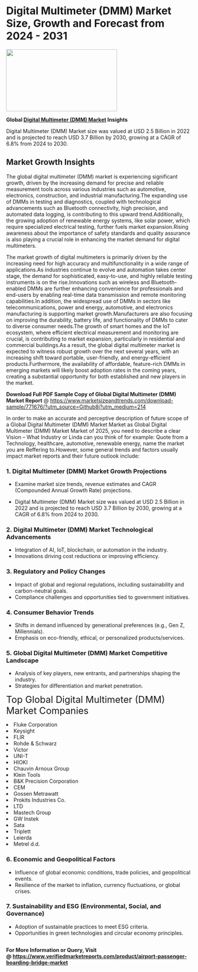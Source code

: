 <H1>Digital Multimeter (DMM) Market Size, Growth and Forecast from 2024 - 2031</H1><img class="aligncenter size-medium wp-image-584254" src="https://thirdeyenews.in/wp-content/uploads/2024/09/Global-Market-Research-300x168.jpeg" alt="" width="300" height="168" /><p><strong>Global&nbsp;<a href="https://www.marketsizeandtrends.com/download-sample/771676/?utm_source=Github8j?utm_medium=214">Digital Multimeter (DMM) Market</a> Insights</strong></p><p>Digital Multimeter (DMM) Market size was valued at USD 2.5 Billion in 2022 and is projected to reach USD 3.7 Billion by 2030, growing at a CAGR of 6.8% from 2024 to 2030.</p><p><h2>Market Growth Insights</h2> <p>The global digital multimeter (DMM) market is experiencing significant growth, driven by the increasing demand for precise and reliable measurement tools across various industries such as automotive, electronics, construction, and industrial manufacturing.The expanding use of DMMs in testing and diagnostics, coupled with technological advancements such as Bluetooth connectivity, high precision, and automated data logging, is contributing to this upward trend.Additionally, the growing adoption of renewable energy systems, like solar power, which require specialized electrical testing, further fuels market expansion.Rising awareness about the importance of safety standards and quality assurance is also playing a crucial role in enhancing the market demand for digital multimeters.</p> <p>The market growth of digital multimeters is primarily driven by the increasing need for high accuracy and multifunctionality in a wide range of applications.As industries continue to evolve and automation takes center stage, the demand for sophisticated, easy-to-use, and highly reliable testing instruments is on the rise.Innovations such as wireless and Bluetooth-enabled DMMs are further enhancing convenience for professionals and end-users by enabling real-time data transmission and remote monitoring capabilities.In addition, the widespread use of DMMs in sectors like telecommunications, power and energy, automotive, and electronics manufacturing is supporting market growth.Manufacturers are also focusing on improving the durability, battery life, and functionality of DMMs to cater to diverse consumer needs.The growth of smart homes and the IoT ecosystem, where efficient electrical measurement and monitoring are crucial, is contributing to market expansion, particularly in residential and commercial buildings.As a result, the global digital multimeter market is expected to witness robust growth over the next several years, with an increasing shift toward portable, user-friendly, and energy-efficient products.Furthermore, the availability of affordable, feature-rich DMMs in emerging markets will likely boost adoption rates in the coming years, creating a substantial opportunity for both established and new players in the market.</p> <p><span class=""><strong>Download Full PDF Sample Copy of Global Digital Multimeter (DMM) Market Report</strong> @ <a href="https://www.marketsizeandtrends.com/download-sample/771676/?utm_source=Github8j?utm_medium=214" target="_blank">https://www.marketsizeandtrends.com/download-sample/771676/?utm_source=Github8j?utm_medium=214</a></span></p><p>In order to make an accurate and perceptive description of future scope of a Global&nbsp;Digital Multimeter (DMM) Market Market as Global&nbsp;Digital Multimeter (DMM) Market Market of 2025, you need to describe a clear Vision &ndash; What Industry or Linda can you think of for example: Quote from a Technology, healthcare, automotive, renewable energy, name the market you are Reffering to.However, some general trends and factors usually impact market reports and their future outlook include:</p><h3>1.&nbsp;<strong>Digital Multimeter (DMM) Market Growth Projections</strong></h3><ul><li>Examine market size trends, revenue estimates and CAGR (Compounded Annual Growth Rate) projections.</li><li><p>Digital Multimeter (DMM) Market size was valued at USD 2.5 Billion in 2022 and is projected to reach USD 3.7 Billion by 2030, growing at a CAGR of 6.8% from 2024 to 2030.</p></li></ul><h3>2.&nbsp;<strong>Digital Multimeter (DMM) Market Technological Advancements</strong></h3><ul><li>Integration of AI, IoT, blockchain, or automation in the industry.</li><li>Innovations driving cost reductions or improving efficiency.</li></ul><h3>3.&nbsp;<strong>Regulatory and Policy Changes</strong></h3><ul><li>Impact of global and regional regulations, including sustainability and carbon-neutral goals.</li><li>Compliance challenges and opportunities tied to government initiatives.</li></ul><h3>4.&nbsp;<strong>Consumer Behavior Trends</strong></h3><ul><li>Shifts in demand influenced by generational preferences (e.g., Gen Z, Millennials).</li><li>Emphasis on eco-friendly, ethical, or personalized products/services.</li></ul><h3>5.&nbsp;<strong>Global Digital Multimeter (DMM) Market Competitive Landscape</strong></h3><ul><li>Analysis of key players, new entrants, and partnerships shaping the industry.</li><li>Strategies for differentiation and market penetration.</li></ul><p data-pm-slice="1 1 []"><span style="color: inherit; font-family: inherit; font-size: 25px;">Top Global Digital Multimeter (DMM) Market Companies</span></p><div class="" data-test-id=""><p><li>Fluke Corporation</li><li> Keysight</li><li> FLIR</li><li> Rohde & Schwarz</li><li> Victor</li><li> UNI-T</li><li> HIOKI</li><li> Chauvin Arnoux Group</li><li> Klein Tools</li><li> B&K Precision Corporation</li><li> CEM</li><li> Gossen Metrawatt</li><li> Prokits Industries Co.</li><li> LTD</li><li> Mastech Group</li><li> GW Instek</li><li> Sata</li><li> Triplett</li><li> Leierda</li><li> Metrel d.d.</li></p></div><h3>6.&nbsp;<strong>Economic and Geopolitical Factors</strong></h3><ul><li>Influence of global economic conditions, trade policies, and geopolitical events.</li><li>Resilience of the market to inflation, currency fluctuations, or global crises.</li></ul><h3>7.&nbsp;<strong>Sustainability and ESG (Environmental, Social, and Governance)</strong></h3><ul><li>Adoption of sustainable practices to meet ESG criteria.</li><li>Opportunities in green technologies and circular economy principles.</li></ul><h2><strong style="font-size: 14px;">For More Information or Query, Visit @&nbsp;</strong><a style="background-color: #ffffff; font-size: 14px;" href="https://www.marketsizeandtrends.com/report/digital-multimeter-dmm-market/" target="_blank">https://www.verifiedmarketreports.com/product/airport-passenger-boarding-bridge-market</a></h2>